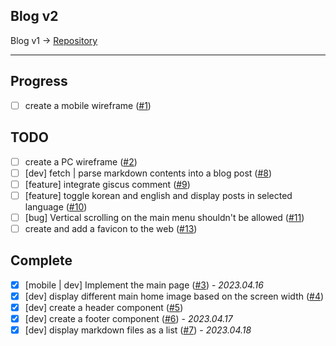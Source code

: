## Blog v2

Blog v1 → [Repository](https://github.com/rolemadelen/blog)

---

## Progress

- [ ] create a mobile wireframe ([#1][i1])

## TODO

- [ ] create a PC wireframe ([#2][i2])
- [ ] [dev] fetch | parse markdown contents into a blog post ([#8][i8])
- [ ] [feature] integrate giscus comment ([#9][i9])
- [ ] [feature] toggle korean and english and display posts in selected language ([#10][i10])
- [ ] [bug] Vertical scrolling on the main menu shouldn't be allowed ([#11][i11])
- [ ] create and add a favicon to the web ([#13][i13])

## Complete

- [x] [mobile | dev] Implement the main page ([#3][i3]) - _2023.04.16_
- [x] [dev] display different main home image based on the screen width ([#4][i4])
- [x] [dev] create a header component ([#5][i5])
- [x] [dev] create a footer component ([#6][i6]) - _2023.04.17_
- [x] [dev] display markdown files as a list ([#7][i7]) - _2023.04.18_

[i1]: https://github.com/rolemadelen/blogv2/issues/1
[i2]: https://github.com/rolemadelen/blogv2/issues/2
[i3]: https://github.com/rolemadelen/blogv2/issues/3
[i4]: https://github.com/rolemadelen/blogv2/issues/4
[i5]: https://github.com/rolemadelen/blogv2/issues/5
[i6]: https://github.com/rolemadelen/blogv2/issues/6
[i7]: https://github.com/rolemadelen/blogv2/issues/7
[i8]: https://github.com/rolemadelen/blogv2/issues/8
[i9]: https://github.com/rolemadelen/blogv2/issues/9
[i10]: https://github.com/rolemadelen/blogv2/issues/10
[i11]: https://github.com/rolemadelen/blogv2/issues/11
[i13]: https://github.com/rolemadelen/blogv2/issues/13
